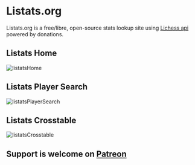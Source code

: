 # Listats.org

Listats.org is a free/libre, open-source stats lookup site using [Lichess api](https://lichess.org/api) powered by donations.


## Listats Home
![listatsHome](https://user-images.githubusercontent.com/88911601/170594941-04b7ef84-4dbe-48c8-aaf9-38869997998c.png)


## Listats Player Search
![listatsPlayerSearch](https://user-images.githubusercontent.com/88911601/170595003-a714ed4b-30b9-4c4d-bd9b-0bc2e4fb682f.png)


## Listats Crosstable
![listatsCrosstable](https://user-images.githubusercontent.com/88911601/170595023-fa28c2a6-6c5e-4dcb-a050-05bcdcd7a4ce.png)



## Support is welcome on [Patreon](https://www.patreon.com/listats)
